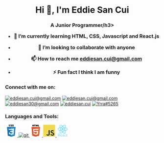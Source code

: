 <h1 align="center">Hi 👋, I'm Eddie San Cui</h1>
<h3 align="center">A Junior Programmer/h3>

- 🌱 I’m currently learning **HTML, CSS, Javascript and React.js**

- 💞️ I’m looking to collaborate with **anyone**

- 📫 How to reach me **eddiesan.cui@gmail.com**

- ⚡ Fun fact **I think I am funny**

<h3 align="left">Connect with me on:</h3>
<p align="left">
<a href="https://codepen.io/eddiesan.cui@gmail.com" target="blank"><img align="center" src="https://raw.githubusercontent.com/rahuldkjain/github-profile-readme-generator/master/src/images/icons/Social/codepen.svg" alt="eddiesan.cui@gmail.com" height="30" width="40" /></a>
<a href="https://stackoverflow.com/users/eddiesan.cui@gmail.com" target="blank"><img align="center" src="https://raw.githubusercontent.com/rahuldkjain/github-profile-readme-generator/master/src/images/icons/Social/stack-overflow.svg" alt="eddiesan.cui@gmail.com" height="30" width="40" /></a>
<a href="https://fb.com/eddiesan30@gmail.com" target="blank"><img align="center" src="https://raw.githubusercontent.com/rahuldkjain/github-profile-readme-generator/master/src/images/icons/Social/facebook.svg" alt="eddiesan30@gmail.com" height="30" width="40" /></a>
<a href="https://instagram.com/eddiesan.cui" target="blank"><img align="center" src="https://raw.githubusercontent.com/rahuldkjain/github-profile-readme-generator/master/src/images/icons/Social/instagram.svg" alt="eddiesan.cui" height="30" width="40" /></a>
<a href="https://discord.gg/Yrra#5265" target="blank"><img align="center" src="https://raw.githubusercontent.com/rahuldkjain/github-profile-readme-generator/master/src/images/icons/Social/discord.svg" alt="Yrra#5265" height="30" width="40" /></a>
</p>

<h3 align="left">Languages and Tools:</h3>
<p align="left"> <a href="https://www.w3schools.com/css/" target="_blank" rel="noreferrer"> <img src="https://raw.githubusercontent.com/devicons/devicon/master/icons/css3/css3-original-wordmark.svg" alt="css3" width="40" height="40"/> </a> <a href="https://git-scm.com/" target="_blank" rel="noreferrer"> <img src="https://www.vectorlogo.zone/logos/git-scm/git-scm-icon.svg" alt="git" width="40" height="40"/> </a> <a href="https://www.w3.org/html/" target="_blank" rel="noreferrer"> <img src="https://raw.githubusercontent.com/devicons/devicon/master/icons/html5/html5-original-wordmark.svg" alt="html5" width="40" height="40"/> </a> <a href="https://developer.mozilla.org/en-US/docs/Web/JavaScript" target="_blank" rel="noreferrer"> <img src="https://raw.githubusercontent.com/devicons/devicon/master/icons/javascript/javascript-original.svg" alt="javascript" width="40" height="40"/> </a> <a href="https://reactjs.org/" target="_blank" rel="noreferrer"> <img src="https://raw.githubusercontent.com/devicons/devicon/master/icons/react/react-original-wordmark.svg" alt="react" width="40" height="40"/> </a> </p>
